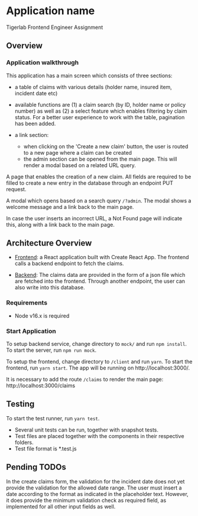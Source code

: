 # Application name

Tigerlab Frontend Engineer Assignment

## Overview

### Application walkthrough

This application has a main screen which consists of three sections:

- a table of claims with various details (holder name, insured item, incident date etc)
- available functions are (1) a claim search (by ID, holder name or policy number) as well as (2) a select feature which enables filtering by claim status. For a better user experience to work with the table, pagination has been added.
- a link section:

  - when clicking on the 'Create a new claim' button, the user is routed to a new page where a claim can be created
  - the admin section can be opened from the main page. This will render a modal based on a related URL query.

A page that enables the creation of a new claim. All fields are required to be filled to create a new entry in the database through an endpoint PUT request.

A modal which opens based on a search query `/?admin`. The modal shows a welcome message and a link back to the main page.

In case the user inserts an incorrect URL, a Not Found page will indicate this, along with a link back to the main page.

## Architecture Overview

- [Frontend](/client): a React application built with Create React App.
  The frontend calls a backend endpoint to fetch the claims.

- [Backend](/mock): The claims data are provided in the form of a json file which are fetched into the frontend. Through another endpoint, the user can also write into this database.

### Requirements

- Node v16.x is required

### Start Application

To setup backend service, change directory to `mock/` and run `npm install`.
To start the server, run `npm run mock`.

To setup the frontend, change directory to `/client` and run `yarn`.
To start the frontend, run `yarn start`.
The app will be running on http://localhost:3000/.

It is necessary to add the route `/claims` to render the main page: http://localhost:3000/claims

## Testing

To start the test runner, run `yarn test`.

- Several unit tests can be run, together with snapshot tests.
- Test files are placed together with the components in their respective folders.
- Test file format is \*.test.js

## Pending TODOs

In the create claims form, the validation for the incident date does not yet provide the validation for the allowed date range.
The user must insert a date according to the format as indicated in the placeholder text.
However, it does provide the minimum validation check as required field, as implemented for all other input fields as well.
